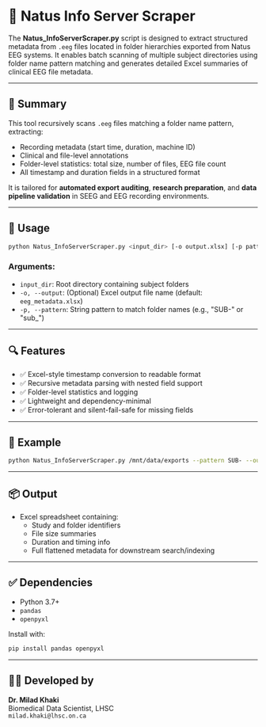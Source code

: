 
# 📁 Natus Info Server Scraper

The **Natus_InfoServerScraper.py** script is designed to extract structured metadata from `.eeg` files located in folder hierarchies exported from Natus EEG systems. It enables batch scanning of multiple subject directories using folder name pattern matching and generates detailed Excel summaries of clinical EEG file metadata.

---

## 📌 Summary

This tool recursively scans `.eeg` files matching a folder name pattern, extracting:
- Recording metadata (start time, duration, machine ID)
- Clinical and file-level annotations
- Folder-level statistics: total size, number of files, EEG file count
- All timestamp and duration fields in a structured format

It is tailored for **automated export auditing**, **research preparation**, and **data pipeline validation** in SEEG and EEG recording environments.

---

## 🚀 Usage

```bash
python Natus_InfoServerScraper.py <input_dir> [-o output.xlsx] [-p pattern]
```

### Arguments:
- `input_dir`: Root directory containing subject folders
- `-o, --output`: (Optional) Excel output file name (default: `eeg_metadata.xlsx`)
- `-p, --pattern`: String pattern to match folder names (e.g., "SUB-" or "sub_")

---

## 🔍 Features

- ✅ Excel-style timestamp conversion to readable format
- ✅ Recursive metadata parsing with nested field support
- ✅ Folder-level statistics and logging
- ✅ Lightweight and dependency-minimal
- ✅ Error-tolerant and silent-fail-safe for missing fields

---

## 🧪 Example

```bash
python Natus_InfoServerScraper.py /mnt/data/exports --pattern SUB- --output Server_Metadata.xlsx
```

---

## 📦 Output

- Excel spreadsheet containing:
  - Study and folder identifiers
  - File size summaries
  - Duration and timing info
  - Full flattened metadata for downstream search/indexing

---

## ✅ Dependencies

- Python 3.7+
- `pandas`
- `openpyxl`

Install with:

```bash
pip install pandas openpyxl
```

---

## 👨‍⚕️ Developed by  
**Dr. Milad Khaki**  
Biomedical Data Scientist, LHSC  
`milad.khaki@lhsc.on.ca`
